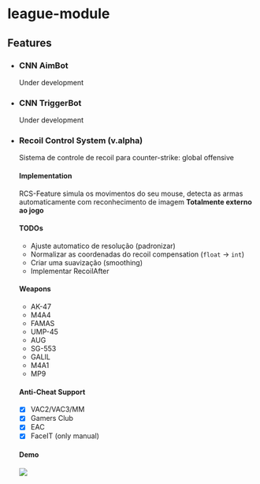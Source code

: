 # league-module


## Features

* ### CNN AimBot
    Under development

* ### CNN TriggerBot
    Under development

* ### Recoil Control System (v.alpha)

    Sistema de controle de recoil para counter-strike: global offensive

    #### Implementation
    RCS-Feature simula os movimentos do seu mouse, detecta as armas automaticamente com reconhecimento de imagem
    **Totalmente externo ao jogo**

    #### TODOs
    * Ajuste automatico de resolução (padronizar)
    * Normalizar as coordenadas do recoil compensation (`float` -> `int`)
    * Criar uma suavização (smoothing)
    * Implementar RecoilAfter

    #### Weapons
    * AK-47
    * M4A4
    * FAMAS
    * UMP-45
    * AUG
    * SG-553
    * GALIL
    * M4A1
    * MP9

    #### Anti-Cheat Support
    * [x] VAC2/VAC3/MM
    * [x] Gamers Club	
    * [x] EAC		
    * [x] FaceIT (only manual)

    #### Demo
    [![](http://img.youtube.com/vi/H-USt0oYJMo/0.jpg)](http://www.youtube.com/watch?v=H-USt0oYJMo "")